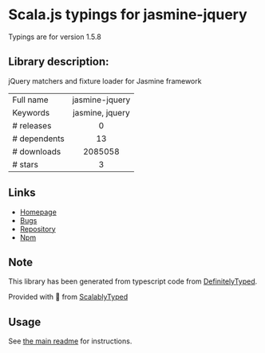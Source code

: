 
# Scala.js typings for jasmine-jquery

Typings are for version 1.5.8

## Library description:
jQuery matchers and fixture loader for Jasmine framework

|                    |                 |
| ------------------ | :-------------: |
| Full name          | jasmine-jquery |
| Keywords           | jasmine, jquery |
| # releases         | 0 |
| # dependents       | 13 |
| # downloads        | 2085058 |
| # stars            | 3 |

## Links
- [Homepage](http://github.com/velesin/jasmine-jquery)
- [Bugs](http://github.com/velesin/jasmine-jquery/issues)
- [Repository](https://github.com/velesin/jasmine-jquery)
- [Npm](https://www.npmjs.com/package/jasmine-jquery)
    


## Note
This library has been generated from typescript code from [DefinitelyTyped](https://definitelytyped.org).

Provided with :purple_heart: from [ScalablyTyped](https://github.com/oyvindberg/ScalablyTyped)

## Usage
See [the main readme](../../readme.md) for instructions.


